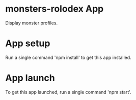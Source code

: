 # monsters-rolodex App
Display monster profiles.

# App setup
Run a single command 'npm install' to get this app installed.

# App launch
To get this app launched, run a single command 'npm start'.
